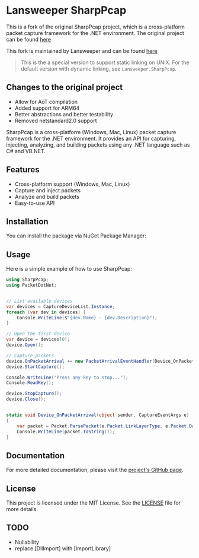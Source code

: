 # Lansweeper SharpPcap

This is a fork of the original SharpPcap project, which is a cross-platform packet capture framework for the .NET environment.
The original project can be found [here](https://github.com/dotpcap/sharppcap)

This fork is maintained by Lansweeper and can be found [here](https://github.com/Lansweeper/sharppcap)

> This is the a special version to support static linking on UNIX. For the default version with dynamic linking, see `Lansweeper.SharpPcap`.

## Changes to the original project
- Allow for AoT compilation
- Added support for ARM64
- Better abstractions and better testability
- Removed netstandard2.0 support

SharpPcap is a cross-platform (Windows, Mac, Linux) packet capture framework for the .NET environment. 
It provides an API for capturing, injecting, analyzing, and building packets using any .NET language such as C# and VB.NET.

## Features

- Cross-platform support (Windows, Mac, Linux)
- Capture and inject packets
- Analyze and build packets
- Easy-to-use API

## Installation

You can install the package via NuGet Package Manager:


## Usage

Here is a simple example of how to use SharpPcap:

```cs
using SharpPcap; 
using PacketDotNet;


// List available devices 
var devices = CaptureDeviceList.Instance; 
foreach (var dev in devices) { 
    Console.WriteLine($"{dev.Name} - {dev.Description}"); 
}

// Open the first device
var device = devices[0];
device.Open();

// Capture packets
device.OnPacketArrival += new PacketArrivalEventHandler(Device_OnPacketArrival);
device.StartCapture();

Console.WriteLine("Press any key to stop...");
Console.ReadKey();

device.StopCapture();
device.Close();


static void Device_OnPacketArrival(object sender, CaptureEventArgs e)
{
    var packet = Packet.ParsePacket(e.Packet.LinkLayerType, e.Packet.Data);
    Console.WriteLine(packet.ToString());
}

```

## Documentation

For more detailed documentation, please visit the [project's GitHub page](https://github.com/Lansweeper/sharppcap).

## License

This project is licensed under the MIT License. See the [LICENSE](LICENSE) file for more details.

## TODO
- Nullability
- replace [DllImport] with [ImportLibrary]
